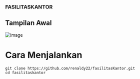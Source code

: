 ### FASILITASKANTOR

## Tampilan Awal 

![image](https://user-images.githubusercontent.com/92350701/199645462-ce3188fb-12bd-48da-ae32-9c3689cd2eba.png)




# Cara Menjalankan
```
git clone https://github.com/renaldy22/fasilitasKantor.git
cd fasilitaskantor
```

# 
